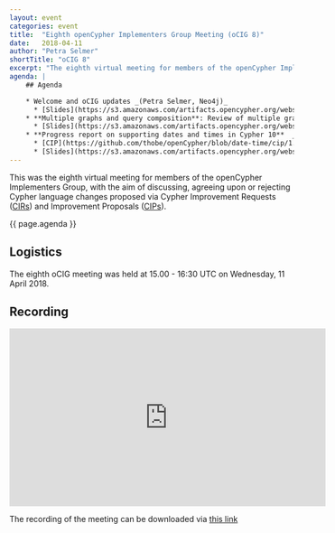 ```yaml
---
layout: event
categories: event
title:  "Eighth openCypher Implementers Group Meeting (oCIG 8)"
date:   2018-04-11
author: "Petra Selmer"
shortTitle: "oCIG 8"
excerpt: "The eighth virtual meeting for members of the openCypher Implementers Group."
agenda: |
    ## Agenda

    * Welcome and oCIG updates _(Petra Selmer, Neo4j)_
      * [Slides](https://s3.amazonaws.com/artifacts.opencypher.org/website/ocig8/oCIG+8+-+Welcome.pdf)
    * **Multiple graphs and query composition**: Review of multiple graphs and query composition with work/proposals since the Third openCypher Implementers Meeting [(oCIM 3)](/event/2017/11/13/ocim3) in November 2017 at Nancy, France _(Stefan Plantikow, Neo4j)_
      * [Slides](https://s3.amazonaws.com/artifacts.opencypher.org/website/ocig8/Multiple+Graphs+(oCIG+8).pdf)
    * **Progress report on supporting dates and times in Cypher 10**  _(Tobias Lindaaker, Neo4j)_
      * [CIP](https://github.com/thobe/openCypher/blob/date-time/cip/1.accepted/CIP2015-08-06-date-time.adoc)
      * [Slides](https://s3.amazonaws.com/artifacts.opencypher.org/website/ocig8/oCIG+2018-04-11+-+CIP+2015-08-06+Date+and+Time.pdf)
---
```

This was the eighth virtual meeting for members of the openCypher Implementers Group, with the aim of discussing, agreeing upon or rejecting Cypher language changes proposed via Cypher Improvement Requests (<a href="https://github.com/opencypher/openCypher/issues?q=is%3Aopen+is%3Aissue+label%3ACIR" target="_blank">CIRs</a>) and Improvement Proposals (<a href="/website/cips/" target="_blank">CIPs</a>).

{{ page.agenda }}

## Logistics

The eighth oCIG meeting was held at 15.00 - 16:30 UTC on Wednesday, 11 April 2018. 

## Recording

<iframe width="560" height="315" src="https://www.youtube.com/embed/_U9r53oOfaQ" frameborder="0" allow="encrypted-media" allowfullscreen></iframe>

The recording of the meeting can be downloaded via [this link](https://s3.amazonaws.com/artifacts.opencypher.org/website/ocig8/2018-04-11-oCIG8.mp4.zip)
